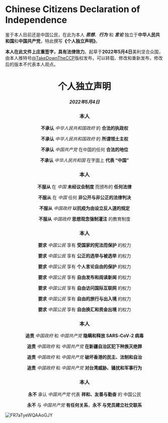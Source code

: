# Chinese Citizens Declaration of Independence
<p>鉴于本人目前还是中国公民，在此为本人 <i><b>思想</b></i>、<i><b>行为</b></i> 和 <i><b>言论</b></i> 独立于<b>中华人民共和国</b>和<b>中国共产党</b>，特此撰写<b>《个人独立声明》</b>。 </p>  
<p><b>本人在此文件上庄重签字，具有法律效力</b>。起草于<b>2022年5月4日</b>美利坚合众国，由本人推特号<a href="https://twitter.com/TakeDownTheCCP">@TakeDownTheCCP</a>版权发布，可以转载、修改和重新发布，修改后的版本不代表本人观点。</p>
<div align="center">
  <h1>个人独立声明</h1>
  <h5>2022年5月4日</h5>
  <h3>本人</h3>
  <p><b>不承认</b> <i>中华人民共和国政府</i> 的 <b>合法的执政权</b></p>
  <p><b>不承认</b> <i>中华人民共和国政府</i> 的 <b>所谓领土主权</b></p>
  <p><b>不承认</b> <i>中国共产党</i> 在中国的任何 <b>合法的地位</b></p>
  <p><b>不承认</b> <i>中华人民共和国</i> 在字面上 <b>代表 “中国”</b></p>
  <h3>本人</h3>
  <p><b>不服从</b> 在 <i>中国</i> <b>未经议会制度</b> 而颁布的 <b>任何法律</b></p>
  <p><b>不服从</b> 在 <i>中国</i> 任何 <b>非公开与非公正的法律判决</b></p>
  <p><b>不服从</b> <i>中国政府</i> <b>以抗疫为由设立反人道的规定</b></p>
  <p><b>不服从</b> <i>中国政府</i>  <b>思想观念强制灌注</b> 的教育制度</p>
  <h3>本人</h3>
  <p><b>要求</b> <i>中国公民</i> 享有 <b>受国家的宪法而保护</b> 的权力</p>
  <p><b>要求</b> <i>中国公民</i> 享有 <b>公正的选举与被选举</b> 的权力</p>
  <p><b>要求</b> <i>中国公民</i> 享有 <b>个人言论自由的保护</b> 的权力</p>
  <p><b>要求</b> <i>中国公民</i> 享有 <b>自由发布和阅读新闻</b> 的权力</p>
  <p><b>要求</b> <i>中国公民</i> 享有 <b>自由访问国际互联网</b> 的权力</p>
  <p><b>要求</b> <i>中国公民</i> 享有 <b>自由的旅行与出入境</b> 的权力</p>
  <p><b>要求</b> <i>中国公民</i> 享有 <b>自由换汇和资金出境</b> 的权力</p>
  <h3>本人</h3>
  <p><b>追责</b> <i>中国政府</i> 和 <i>中国共产党</i> <b>隐瞒和释放 SARS‑CoV‑2 病毒</b></p>
  <p><b>追责</b> <i>中国政府</i> 和 <i>中国共产党</i> <b>在新疆自治区犯下种族灭绝罪</b></p>
  <p><b>追责</b> <i>中国政府</i> 和 <i>中国共产党</i> <b>破坏香港的民主、法制和自治</b></p>
  <p><b>追责</b> <i>中国政府</i> 和 <i>中国共产党</i> <b>对台湾威胁、骚扰和军事行为</b></p>
  <h3>本人</h3>
  <p><b>永不</b> 承认 <i>中国共产党</i> 代表 <b>祥和、友善与勤奋</b> 的 中国公民</p>
  <p><b>永不</b> 与 <i>中国共产党</i> <b>有任何关系</b>，<b>永不 与党员建立社交联系</b></p>  
</div>

![FR7aTyeWQAAoGJY](https://user-images.githubusercontent.com/105064673/167163116-d00f4533-8f09-46c4-87e2-ae40acb30e47.jpg)


